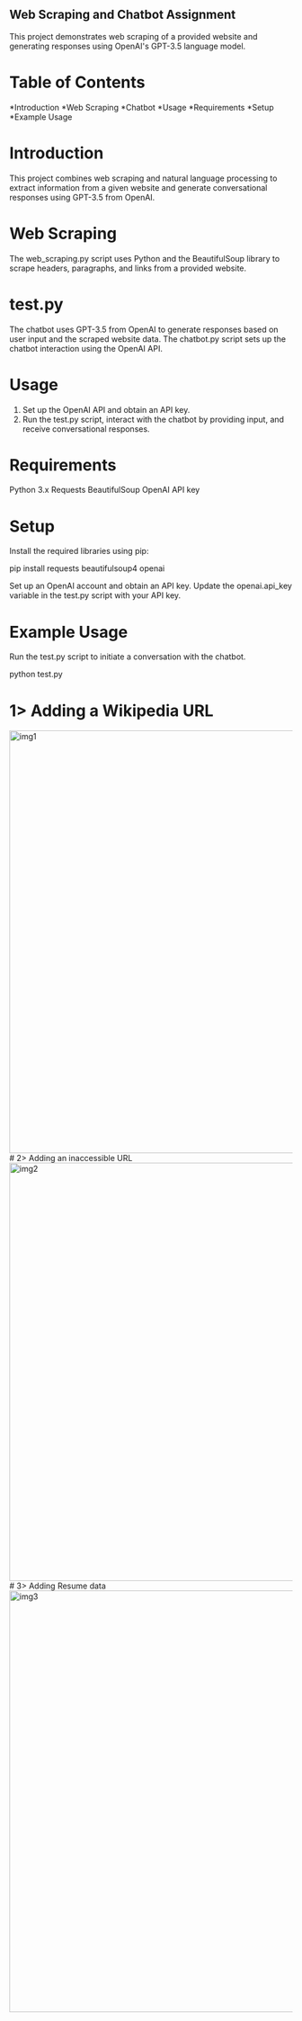 ## Web Scraping and Chatbot Assignment
This project demonstrates web scraping of a provided website and generating responses using OpenAI's GPT-3.5 language model.

# Table of Contents
*Introduction
*Web Scraping
*Chatbot
*Usage
*Requirements
*Setup
*Example Usage

# Introduction
This project combines web scraping and natural language processing to extract information from a given website and generate conversational responses using GPT-3.5 from OpenAI.

# Web Scraping
The web_scraping.py script uses Python and the BeautifulSoup library to scrape headers, paragraphs, and links from a provided website.

# test.py
The chatbot uses GPT-3.5 from OpenAI to generate responses based on user input and the scraped website data. The chatbot.py script sets up the chatbot interaction using the OpenAI API.

# Usage
1. Set up the OpenAI API and obtain an API key.
2. Run the test.py script, interact with the chatbot by providing input, and receive conversational responses.
   
# Requirements
Python 3.x
Requests
BeautifulSoup
OpenAI API key

# Setup
Install the required libraries using pip:

  pip install requests beautifulsoup4 openai

Set up an OpenAI account and obtain an API key.
Update the openai.api_key variable in the test.py script with your API key.

# Example Usage
Run the test.py script to initiate a conversation with the chatbot.

  python test.py
# 1> Adding a Wikipedia URL
<img width="752" alt="img1" src="https://github.com/sejalsharma0138/OpenAI-Assignment/assets/66528532/f89dcfc0-6569-416e-8aa5-627b54ea66ce">
# 2> Adding an inaccessible URL
<img width="744" alt="img2" src="https://github.com/sejalsharma0138/OpenAI-Assignment/assets/66528532/d313c0ea-5d38-49d1-9765-caa266bd1070">
# 3> Adding Resume data
<img width="750" alt="img3" src="https://github.com/sejalsharma0138/OpenAI-Assignment/assets/66528532/754df94d-922d-450b-9847-fb146e483c1b">




